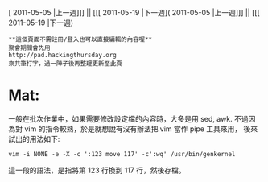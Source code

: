[ 2011-05-05 |上一週]]] || [[[ 2011-05-19 |下一週]( 2011-05-05 |上一週]]] || [[[ 2011-05-19 |下一週)




    **這個頁面不需註冊/登入也可以直接編輯的內容喔**
    聚會期間會先用 
    http://pad.hackingthursday.org
    來共筆打字，過一陣子後再整理更新至此頁



# Mat:

一般在批次作業中，如果需要修改設定檔的內容時，大多是用 sed, awk. 
不過因為對 vim 的指令較熟，於是就想說有沒有辦法把 vim 當作 pipe 工具來用，
後來試出的用法如下:


    vim -i NONE -e -X -c ':123 move 117' -c':wq' /usr/bin/genkernel


這一段的語法，是指將第 123 行換到 117 行，然後存檔。